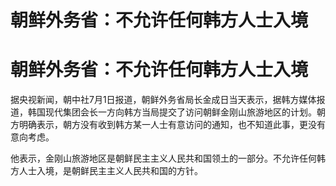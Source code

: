 # 朝鲜外务省：不允许任何韩方人士入境

# 朝鲜外务省：不允许任何韩方人士入境

据央视新闻，朝中社7月1日报道，朝鲜外务省局长金成日当天表示，据韩方媒体报道，韩国现代集团会长一方向韩方当局提交了访问朝鲜金刚山旅游地区的计划。朝方明确表示，朝方没有收到韩方某一人士有意访问的通知，也不知道此事，更没有意向考虑。

他表示，金刚山旅游地区是朝鲜民主主义人民共和国领土的一部分。不允许任何韩方人士入境，是朝鲜民主主义人民共和国的方针。

